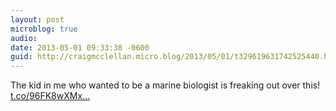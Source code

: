 ```yaml
---
layout: post
microblog: true
audio: 
date: 2013-05-01 09:33:38 -0600
guid: http://craigmcclellan.micro.blog/2013/05/01/t329619631742525440.html
---
```

The kid in me who wanted to be a marine biologist is freaking out over this! [t.co/96FK8wXMx...](http://t.co/96FK8wXMx0)
